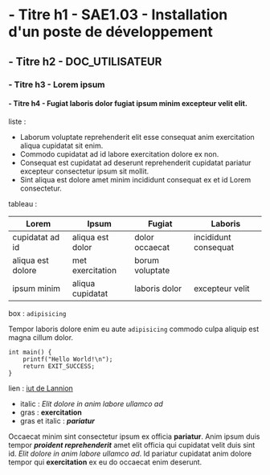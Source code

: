 #  - Titre h1 - SAE1.03 - Installation d'un poste de développement
## - Titre h2 - DOC_UTILISATEUR 
### - Titre h3 - Lorem ipsum 
####  - Titre h4 - Fugiat laboris dolor fugiat ipsum minim excepteur velit elit.

liste :
- Laborum voluptate reprehenderit elit esse consequat anim exercitation aliqua cupidatat sit enim.
- Commodo cupidatat ad id labore exercitation dolore ex non.
- Consequat est cupidatat ad deserunt reprehenderit cupidatat pariatur excepteur consectetur ipsum sit mollit.
- Sint aliqua est dolore amet minim incididunt consequat ex et id Lorem consectetur.
  
tableau :

|Lorem|Ipsum|Fugiat|Laboris|
|-----|-----|------|-------|
|cupidatat ad id|aliqua est dolor|dolor occaecat|incididunt consequat|
|aliqua est dolore|met exercitation|borum voluptate|
|ipsum minim|aliqua cupidatat|laboris dolor|excepteur velit|Ut in quis|

box : `adipisicing`  

Tempor laboris dolore enim eu aute `adipisicing` commodo culpa aliquip est magna cillum dolor.

```
int main() {
    printf("Hello World!\n");
    return EXIT_SUCCESS;
}
```

lien : [iut de Lannion](https://iut-lannion.univ-rennes.fr)

- italic : *Elit dolore in anim labore ullamco ad*
- gras : **exercitation**
- gras et italic : ***pariatur***

Occaecat minim sint consectetur ipsum ex officia **pariatur**. Anim ipsum duis tempor ***proident reprehenderit*** amet elit officia qui cupidatat velit duis sint id. *Elit dolore in anim labore ullamco ad*. Id pariatur cupidatat anim dolore tempor qui **exercitation** ex eu do occaecat enim deserunt.
